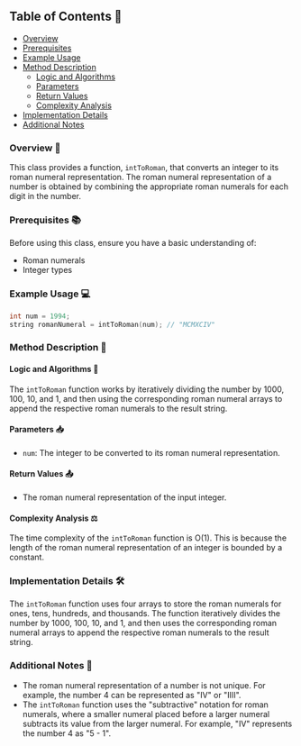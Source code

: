 ## Table of Contents  📖

- [Overview](#overview)
- [Prerequisites](#prerequisites)
- [Example Usage](#example-usage)
- [Method Description](#method-description)
  - [Logic and Algorithms](#logic-and-algorithms)
  - [Parameters](#parameters)
  - [Return Values](#return-values)
  - [Complexity Analysis](#complexity-analysis)
- [Implementation Details](#implementation-details)
- [Additional Notes](#additional-notes)

### Overview  🔎

This class provides a function, `intToRoman`, that converts an integer to its roman numeral representation. The roman numeral representation of a number is obtained by combining the appropriate roman numerals for each digit in the number.

### Prerequisites  📚

Before using this class, ensure you have a basic understanding of:
- Roman numerals
- Integer types

### Example Usage  💻

```cpp
int num = 1994;
string romanNumeral = intToRoman(num); // "MCMXCIV"
```

### Method Description  📝

#### Logic and Algorithms 🧮

The `intToRoman` function works by iteratively dividing the number by 1000, 100, 10, and 1, and then using the corresponding roman numeral arrays to append the respective roman numerals to the result string.

#### Parameters 📥

- `num`: The integer to be converted to its roman numeral representation.

#### Return Values 📤

- The roman numeral representation of the input integer.

#### Complexity Analysis ⚖️

The time complexity of the `intToRoman` function is O(1). This is because the length of the roman numeral representation of an integer is bounded by a constant.

### Implementation Details  🛠️

The `intToRoman` function uses four arrays to store the roman numerals for ones, tens, hundreds, and thousands. The function iteratively divides the number by 1000, 100, 10, and 1, and then uses the corresponding roman numeral arrays to append the respective roman numerals to the result string.

### Additional Notes  💬

- The roman numeral representation of a number is not unique. For example, the number 4 can be represented as "IV" or "IIII".
- The `intToRoman` function uses the "subtractive" notation for roman numerals, where a smaller numeral placed before a larger numeral subtracts its value from the larger numeral. For example, "IV" represents the number 4 as "5 - 1".